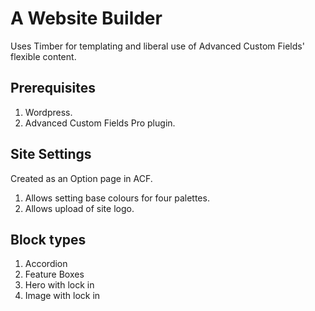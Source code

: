 # A Website Builder
Uses Timber for templating and liberal use of Advanced Custom Fields' flexible content.

## Prerequisites
1. Wordpress.
1. Advanced Custom Fields Pro plugin.

## Site Settings
Created as an Option page in ACF.
1. Allows setting base colours for four palettes.
1. Allows upload of site logo.

## Block types
1. Accordion
1. Feature Boxes
1. Hero with lock in
1. Image with lock in